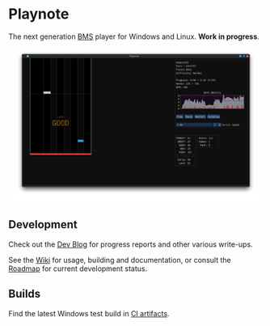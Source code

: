 # Playnote

The next generation [BMS](https://en.wikipedia.org/wiki/Be-Music_Source) player for Windows and Linux. **Work in progress**.

![screenshot.png](screenshot.png)

## Development

Check out the [Dev Blog](https://tear.moe/tag/playnote/) for progress reports and other various write-ups.

See the [Wiki](https://github.com/Tearnote/Playnote/wiki) for usage, building and documentation, or consult the [Roadmap](https://github.com/users/Tearnote/projects/4/views/1) for current development status.

## Builds

Find the latest Windows test build in [CI artifacts](https://github.com/Tearnote/Playnote/actions/workflows/windows-build.yml).
